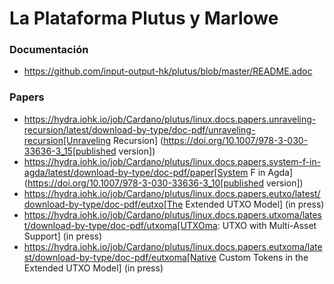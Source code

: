 # La Plataforma Plutus y Marlowe

### Documentación
- https://github.com/input-output-hk/plutus/blob/master/README.adoc

### Papers
- https://hydra.iohk.io/job/Cardano/plutus/linux.docs.papers.unraveling-recursion/latest/download-by-type/doc-pdf/unraveling-recursion[Unraveling Recursion] (https://doi.org/10.1007/978-3-030-33636-3_15[published version])
- https://hydra.iohk.io/job/Cardano/plutus/linux.docs.papers.system-f-in-agda/latest/download-by-type/doc-pdf/paper[System F in Agda] (https://doi.org/10.1007/978-3-030-33636-3_10[published version])
- https://hydra.iohk.io/job/Cardano/plutus/linux.docs.papers.eutxo/latest/download-by-type/doc-pdf/eutxo[The Extended UTXO Model] (in press)
- https://hydra.iohk.io/job/Cardano/plutus/linux.docs.papers.utxoma/latest/download-by-type/doc-pdf/utxoma[UTXOma: UTXO with Multi-Asset Support] (in press)
- https://hydra.iohk.io/job/Cardano/plutus/linux.docs.papers.eutxoma/latest/download-by-type/doc-pdf/eutxoma[Native Custom Tokens in the Extended UTXO Model] (in press)
